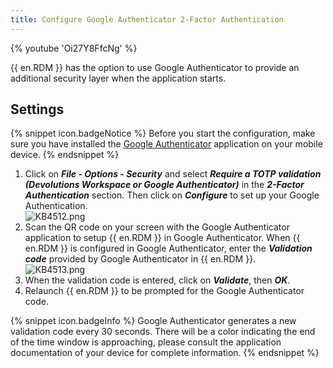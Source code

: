 ```yaml
---
title: Configure Google Authenticator 2-Factor Authentication
---
```

{% youtube 'Oi27Y8FfcNg' %}

{{ en.RDM }} has the option to use Google Authenticator to provide an additional security layer when the application starts.

## Settings

{% snippet icon.badgeNotice %}
Before you start the configuration, make sure you have installed the [Google Authenticator](https://support.google.com/accounts/answer/1066447?hl=en) application on your mobile device.
{% endsnippet %}

1. Click on ***File - Options - Security*** and select ***Require a TOTP validation (Devolutions Workspace or Google Authenticator)*** in the ***2-Factor Authentication*** section. Then click on ***Configure*** to set up your Google Authentication.  
![KB4512.png](/img/en/kb/KB4512.png)
1. Scan the QR code on your screen with the Google Authenticator application to setup {{ en.RDM }} in Google Authenticator. When {{ en.RDM }} is configured in Google Authenticator, enter the ***Validation code*** provided by Google Authenticator in {{ en.RDM }}.  
![KB4513.png](/img/en/kb/KB4513.png)
1. When the validation code is entered, click on ***Validate***, then ***OK***.
1. Relaunch {{ en.RDM }} to be prompted for the Google Authenticator code.

{% snippet icon.badgeInfo %}
Google Authenticator generates a new validation code every 30 seconds. There will be a color indicating the end of the time window is approaching, please consult the application documentation of your device for complete information.
{% endsnippet %}
